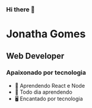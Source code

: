 ### Hi there 👋

# Jonatha Gomes

## Web Developer
### Apaixonado por tecnologia

- :purple_heart: Aprendendo React e Node
- :rocket: Todo dia aprendendo
- :desktop_computer: Encantado por tecnologia 
